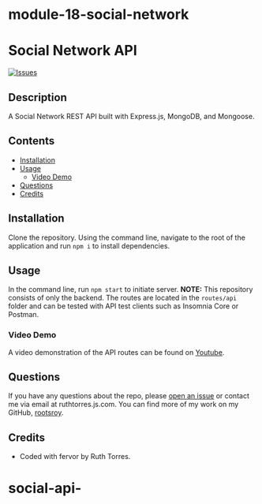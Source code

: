 # module-18-social-network
# Social Network API
[![Issues](https://github.com/rootsroy/module-18-social-network/graphs/contributors)](https://github.com/rootsroy/module-18-social-network/graphs/contributors) 

## Description
A Social Network REST API built with Express.js, MongoDB, and Mongoose.

## Contents
* [Installation](#Installation)
* [Usage](#Usage)
   * [Video Demo](#Video-Demo)
* [Questions](#Questions)
* [Credits](#Credits)


## Installation
Clone the repository.  Using the command line, navigate to the root of the application and run `npm i` to install dependencies.  

## Usage
In the command line, run `npm start` to initiate server.  **NOTE:** This repository consists of only the backend.  The routes are located in the `routes/api` folder and can be tested with API test clients such as Insomnia Core or Postman. 
    
### Video Demo
A video demonstration of the API routes can be found on [Youtube]().


## Questions
If you have any questions about the repo, please [open an issue](https://github.com/rootsroy/module-18-social-network/issues) or contact me via email at ruthtorres.js.com. You can find more of my work on my GitHub, [rootsroy](https://github.com/rootsroy).
    
## Credits
* Coded with fervor by Ruth Torres. 
# social-api-
